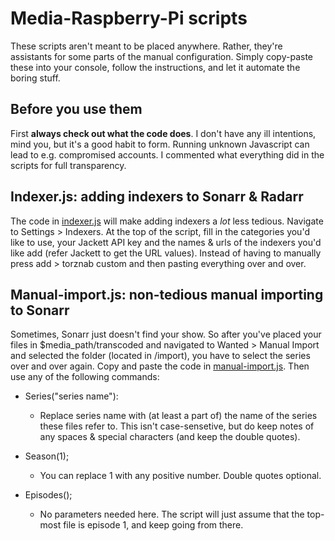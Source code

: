 # Media-Raspberry-Pi scripts

These scripts aren't meant to be placed anywhere. Rather, they're assistants for some parts of the manual configuration.
Simply copy-paste these into your console, follow the instructions, and let it automate the boring stuff.

## Before you use them
First **always check out what the code does**. I don't have any ill intentions, mind you, but it's a good habit to form. Running unknown Javascript can lead to e.g. compromised accounts.
I commented what everything did in the scripts for full transparency.

## Indexer.js: adding indexers to Sonarr & Radarr
The code in [indexer.js](indexer.js) will make adding indexers a *lot* less tedious. Navigate to Settings > Indexers. At the top of the script, fill in the categories you'd like to use, your Jackett API key and the names & urls of the indexers you'd like add (refer Jackett to get the URL values). Instead of having to manually press add > torznab custom and then pasting everything over and over.

## Manual-import.js: non-tedious manual importing to Sonarr
Sometimes, Sonarr just doesn't find your show. So after you've placed your files in $media_path/transcoded and navigated to Wanted > Manual Import and selected the folder (located in /import), you have to select the series over and over again. Copy and paste the code in [manual-import.js](manual-import.js). Then use any of the following commands:
- Series("series name"):
  - Replace series name with (at least a part of) the name of the series these files refer to. This isn't case-sensetive, but do keep notes of any spaces & special characters (and keep the double quotes).

- Season(1);
  - You can replace 1 with any positive number. Double quotes optional.
- Episodes();
  - No parameters needed here. The script will just assume that the top-most file is episode 1, and keep going from there.

